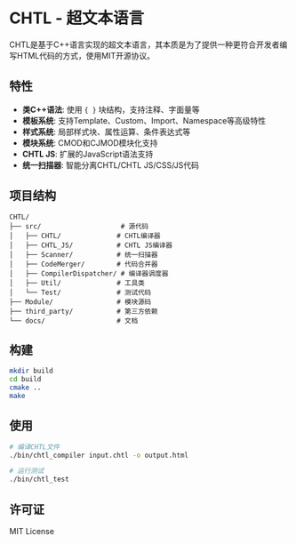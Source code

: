 # CHTL - 超文本语言

CHTL是基于C++语言实现的超文本语言，其本质是为了提供一种更符合开发者编写HTML代码的方式，使用MIT开源协议。

## 特性

- **类C++语法**: 使用 `{ }` 块结构，支持注释、字面量等
- **模板系统**: 支持Template、Custom、Import、Namespace等高级特性
- **样式系统**: 局部样式块、属性运算、条件表达式等
- **模块系统**: CMOD和CJMOD模块化支持
- **CHTL JS**: 扩展的JavaScript语法支持
- **统一扫描器**: 智能分离CHTL/CHTL JS/CSS/JS代码

## 项目结构

```
CHTL/
├── src/                    # 源代码
│   ├── CHTL/              # CHTL编译器
│   ├── CHTL_JS/           # CHTL JS编译器
│   ├── Scanner/           # 统一扫描器
│   ├── CodeMerger/        # 代码合并器
│   ├── CompilerDispatcher/ # 编译器调度器
│   ├── Util/              # 工具类
│   └── Test/              # 测试代码
├── Module/                # 模块源码
├── third_party/           # 第三方依赖
└── docs/                  # 文档
```

## 构建

```bash
mkdir build
cd build
cmake ..
make
```

## 使用

```bash
# 编译CHTL文件
./bin/chtl_compiler input.chtl -o output.html

# 运行测试
./bin/chtl_test
```

## 许可证

MIT License
